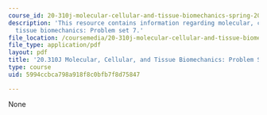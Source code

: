 ```yaml
---
course_id: 20-310j-molecular-cellular-and-tissue-biomechanics-spring-2015
description: 'This resource contains information regarding molecular, cellular, and
  tissue biomechanics: Problem set 7.'
file_location: /coursemedia/20-310j-molecular-cellular-and-tissue-biomechanics-spring-2015/5994ccbca798a918f8c0bfb7f8d75847_MIT20_310JS15_PS7.pdf
file_type: application/pdf
layout: pdf
title: '20.310J Molecular, Cellular, and Tissue Biomechanics: Problem Set 7'
type: course
uid: 5994ccbca798a918f8c0bfb7f8d75847

---
```

None